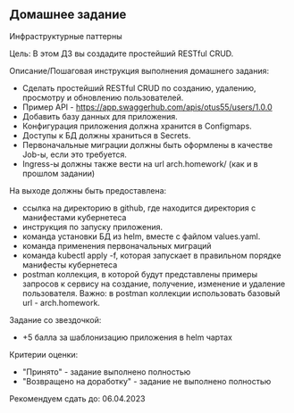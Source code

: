 ## Домашнее задание
Инфраструктурные паттерны

Цель:
В этом ДЗ вы создадите простейший RESTful CRUD.

Описание/Пошаговая инструкция выполнения домашнего задания:

- Сделать простейший RESTful CRUD по созданию, удалению, просмотру и обновлению пользователей.
- Пример API - https://app.swaggerhub.com/apis/otus55/users/1.0.0
- Добавить базу данных для приложения.
- Конфигурация приложения должна хранится в Configmaps.
- Доступы к БД должны храниться в Secrets.
- Первоначальные миграции должны быть оформлены в качестве Job-ы, если это требуется.
- Ingress-ы должны также вести на url arch.homework/ (как и в прошлом задании)

На выходе должны быть предоставлена:

- ссылка на директорию в github, где находится директория с манифестами кубернетеса
- инструкция по запуску приложения.
- команда установки БД из helm, вместе с файлом values.yaml.
- команда применения первоначальных миграций
- команда kubectl apply -f, которая запускает в правильном порядке манифесты кубернетеса
- postman коллекция, в которой будут представлены примеры запросов к сервису на создание, получение, изменение и удаление пользователя. Важно: в postman коллекции использовать базовый url - arch.homework.

Задание со звездочкой:
- +5 балла за шаблонизацию приложения в helm чартах

Критерии оценки:
- "Принято" - задание выполнено полностью
- "Возвращено на доработку" - задание не выполнено полностью

Рекомендуем сдать до: 06.04.2023


